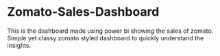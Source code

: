 # Zomato-Sales-Dashboard
This is the dashboard made using power bi showing the sales of zomato.
Simple yet classy zomato styled dashboard to quickly understand the insights.
